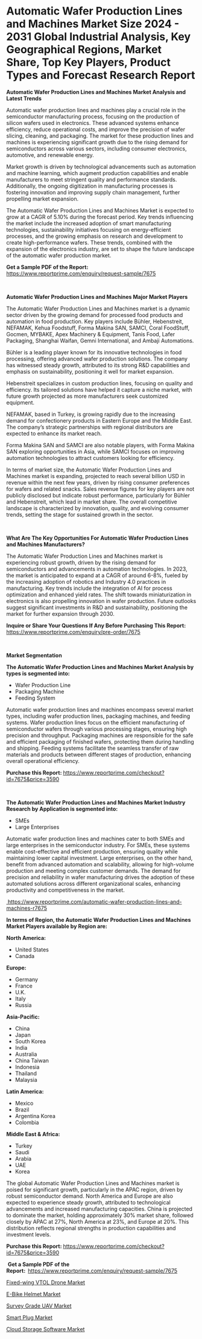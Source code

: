 <p><h1>Automatic Wafer Production Lines and Machines Market Size 2024 - 2031 Global Industrial Analysis, Key Geographical Regions, Market Share, Top Key Players, Product Types and Forecast Research Report</h1></p><p><strong>Automatic Wafer Production Lines and Machines Market Analysis and Latest Trends</strong></p>
<p><p>Automatic wafer production lines and machines play a crucial role in the semiconductor manufacturing process, focusing on the production of silicon wafers used in electronics. These advanced systems enhance efficiency, reduce operational costs, and improve the precision of wafer slicing, cleaning, and packaging. The market for these production lines and machines is experiencing significant growth due to the rising demand for semiconductors across various sectors, including consumer electronics, automotive, and renewable energy.</p><p>Market growth is driven by technological advancements such as automation and machine learning, which augment production capabilities and enable manufacturers to meet stringent quality and performance standards. Additionally, the ongoing digitization in manufacturing processes is fostering innovation and improving supply chain management, further propelling market expansion.</p><p>The Automatic Wafer Production Lines and Machines Market is expected to grow at a CAGR of 5.10% during the forecast period. Key trends influencing the market include the increased adoption of smart manufacturing technologies, sustainability initiatives focusing on energy-efficient processes, and the growing emphasis on research and development to create high-performance wafers. These trends, combined with the expansion of the electronics industry, are set to shape the future landscape of the automatic wafer production market.</p></p>
<p><strong>Get a Sample PDF of the Report:&nbsp;</strong> <a href="https://www.reportprime.com/enquiry/request-sample/7675">https://www.reportprime.com/enquiry/request-sample/7675</a></p>
<p>&nbsp;</p>
<p><strong>Automatic Wafer Production Lines and Machines Major Market Players</strong></p>
<p><p>The Automatic Wafer Production Lines and Machines market is a dynamic sector driven by the growing demand for processed food products and automation in food production. Key players include Bühler, Hebenstreit, NEFAMAK, Kehua Foodstuff, Forma Makina SAN, SAMCI, Coral FoodStuff, Gocmen, MYBAKE, Apex Machinery & Equipment, Tanis Food, Lafer Packaging, Shanghai Waifan, Gemni International, and Ambaji Automations.</p><p>Bühler is a leading player known for its innovative technologies in food processing, offering advanced wafer production solutions. The company has witnessed steady growth, attributed to its strong R&D capabilities and emphasis on sustainability, positioning it well for market expansion.</p><p>Hebenstreit specializes in custom production lines, focusing on quality and efficiency. Its tailored solutions have helped it capture a niche market, with future growth projected as more manufacturers seek customized equipment.</p><p>NEFAMAK, based in Turkey, is growing rapidly due to the increasing demand for confectionery products in Eastern Europe and the Middle East. The company’s strategic partnerships with regional distributors are expected to enhance its market reach.</p><p>Forma Makina SAN and SAMCI are also notable players, with Forma Makina SAN exploring opportunities in Asia, while SAMCI focuses on improving automation technologies to attract customers looking for efficiency.</p><p>In terms of market size, the Automatic Wafer Production Lines and Machines market is expanding, projected to reach several billion USD in revenue within the next few years, driven by rising consumer preferences for wafers and related snacks. Sales revenue figures for key players are not publicly disclosed but indicate robust performance, particularly for Bühler and Hebenstreit, which lead in market share. The overall competitive landscape is characterized by innovation, quality, and evolving consumer trends, setting the stage for sustained growth in the sector.</p></p>
<p>&nbsp;</p>
<p><strong>What Are The Key Opportunities For Automatic Wafer Production Lines and Machines Manufacturers?</strong></p>
<p><p>The Automatic Wafer Production Lines and Machines market is experiencing robust growth, driven by the rising demand for semiconductors and advancements in automation technologies. In 2023, the market is anticipated to expand at a CAGR of around 6-8%, fueled by the increasing adoption of robotics and Industry 4.0 practices in manufacturing. Key trends include the integration of AI for process optimization and enhanced yield rates. The shift towards miniaturization in electronics is also propelling innovation in wafer production. Future outlooks suggest significant investments in R&D and sustainability, positioning the market for further expansion through 2030.</p></p>
<p><strong>Inquire or Share Your Questions If Any Before Purchasing This Report:</strong> <a href="https://www.reportprime.com/enquiry/pre-order/7675">https://www.reportprime.com/enquiry/pre-order/7675</a></p>
<p>&nbsp;</p>
<p><strong>Market Segmentation</strong></p>
<p><strong>The Automatic Wafer Production Lines and Machines Market Analysis by types is segmented into:</strong></p>
<p><ul><li>Wafer Production Line</li><li>Packaging Machine</li><li>Feeding System</li></ul></p>
<p><p>Automatic wafer production lines and machines encompass several market types, including wafer production lines, packaging machines, and feeding systems. Wafer production lines focus on the efficient manufacturing of semiconductor wafers through various processing stages, ensuring high precision and throughput. Packaging machines are responsible for the safe and efficient packaging of finished wafers, protecting them during handling and shipping. Feeding systems facilitate the seamless transfer of raw materials and products between different stages of production, enhancing overall operational efficiency.</p></p>
<p><strong>Purchase this Report:&nbsp;</strong><a href="https://www.reportprime.com/checkout?id=7675&price=3590">https://www.reportprime.com/checkout?id=7675&price=3590</a></p>
<p>&nbsp;</p>
<p><strong>The Automatic Wafer Production Lines and Machines Market Industry Research by Application is segmented into:</strong></p>
<p><ul><li>SMEs</li><li>Large Enterprises</li></ul></p>
<p><p>Automatic wafer production lines and machines cater to both SMEs and large enterprises in the semiconductor industry. For SMEs, these systems enable cost-effective and efficient production, ensuring quality while maintaining lower capital investment. Large enterprises, on the other hand, benefit from advanced automation and scalability, allowing for high-volume production and meeting complex customer demands. The demand for precision and reliability in wafer manufacturing drives the adoption of these automated solutions across different organizational scales, enhancing productivity and competitiveness in the market.</p></p>
<p><a href="https://www.reportprime.com/automatic-wafer-production-lines-and-machines-r7675">&nbsp;https://www.reportprime.com/automatic-wafer-production-lines-and-machines-r7675</a></p>
<p><strong>In terms of Region, the Automatic Wafer Production Lines and Machines Market Players available by Region are:</strong></p>
<p>
    <p> <strong> North America: </strong>
        <ul>
            <li>United States</li>
            <li>Canada</li>
        </ul>
        </p> 
    <p> <strong> Europe: </strong>
        <ul>
            <li>Germany</li>
            <li>France</li>
            <li>U.K.</li>
            <li>Italy</li>
            <li>Russia</li>
        </ul>
        </p> 
    <p> <strong> Asia-Pacific: </strong>
        <ul>
            <li>China</li>
            <li>Japan</li>
            <li>South Korea</li>
            <li>India</li>
            <li>Australia</li>
            <li>China Taiwan</li>
            <li>Indonesia</li>
            <li>Thailand</li>
            <li>Malaysia</li>
        </ul>
        </p> 
    <p> <strong> Latin America: </strong>
        <ul>
            <li>Mexico</li>
            <li>Brazil</li>
            <li>Argentina Korea</li>
            <li>Colombia</li>
        </ul>
        </p> 
    <p> <strong> Middle East & Africa: </strong>
        <ul>
            <li>Turkey</li>
            <li>Saudi</li>
            <li>Arabia</li>
            <li>UAE</li>
            <li>Korea</li>
        </ul>
    </p>
    </p>
<p><p>The global Automatic Wafer Production Lines and Machines market is poised for significant growth, particularly in the APAC region, driven by robust semiconductor demand. North America and Europe are also expected to experience steady growth, attributed to technological advancements and increased manufacturing capacities. China is projected to dominate the market, holding approximately 30% market share, followed closely by APAC at 27%, North America at 23%, and Europe at 20%. This distribution reflects regional strengths in production capabilities and investment levels.</p></p>
<p><strong>Purchase this Report: </strong><a href="https://www.reportprime.com/checkout?id=7675&price=3590">https://www.reportprime.com/checkout?id=7675&price=3590</a></p>
<p>&nbsp;<strong>Get a Sample PDF of the Report:&nbsp;&nbsp;</strong><a href="https://www.reportprime.com/enquiry/request-sample/7675">https://www.reportprime.com/enquiry/request-sample/7675</a></p>
<p><strong></strong></p>
<p><p><a href="https://medium.com/@athenayundt/global-fixed-wing-vtol-drone-market-opportunities-and-forecast-for-period-from-2024-to-2031-43b4476b0c19">Fixed-wing VTOL Drone Market</a></p><p><a href="https://issuu.com/reportprime-2/docs/e-bike-helmet-market-size-2030.pptx_0579068372abdc">E-Bike Helmet Market</a></p><p><a href="https://medium.com/@athenayundt/survey-grade-uav-market-indicators-market-size-regional-breakdown-market-player-analysis-and-cab229d0730b">Survey Grade UAV Market</a></p><p><a href="https://issuu.com/reportprime-2/docs/smart-plug-market-size-2030.pptx_0838a84e84c26d">Smart Plug Market</a></p><p><a href="https://www.linkedin.com/pulse/cloud-storage-software-market-outlook-complete-industry-analysis-dyo6e?trackingId=JSs26MmxRPK%2BrlDMsj9uxA%3D%3D">Cloud Storage Software Market</a></p></p>